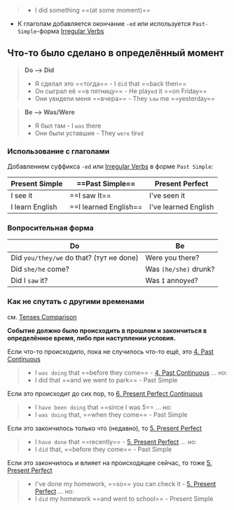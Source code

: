 > - I did something ==(at some moment)==

- К глаголам добавляется окончание `-ed` или используется `Past-Simple`-форма [Irregular Verbs](../Basics/Irregular%20Verbs.md)

## Что-то было сделано в определённый момент

> **Do --> Did**
> - Я сделал это ==тогда== - I `did` that ==back then==
> - Он сыграл её ==в пятницу== - He play`ed` it ==on Friday==
> - Они увидели меня ==вчера== - They `saw` me ==yesterday==

> **Be --> Was/Were**
> - Я был там - I `was` there
> - Они были уставшие - They `were` tir`ed`

### Использование с глаголами

Добавлением суффикса `-ed` или [Irregular Verbs](../Basics/Irregular%20Verbs.md) в форме `Past Simple`:

| Present Simple | ==Past Simple== | Present Perfect |
| - | - | - |
| I see it | ==I saw It== | I've seen it |
| I learn English | ==I learned English== | I've learned English |

### Вопросительная форма

| Do | Be |
| - | - |
|  Did `you/they/we` do that? (тут не done) | Were you there? |
| Did `she/he` come? | Was `(he/she)` drunk? |
| Did I `saw` it? | Was `I` annoy`ed`? |

### Как не спутать с другими временами

см. [Tenses Comparison](Tenses%20Comparison.md)

**Событие должно было происходить в прошлом и закончиться в определённое время, либо при наступлении условия.**

Если что-то происходило, пока не случилось что-то ещё, это [4. Past Continuous](4.%20Past%20Continuous.md)
>-  I `was doing` that ==before they come== -  [4. Past Continuous](4.%20Past%20Continuous.md)
>... но:
>-  I did that ==and we went to park== - Past Simple

Если это происходит до сих пор, то [6. Present Perfect Continuous](6.%20Present%20Perfect%20Continuous.md)
>- I `have been doing` that ==since I was 5==
>... но:
>- I `was doing` that, ==when they come== - Past Simple

Если это закончилось только что (недавно), то [5. Present Perfect](5.%20Present%20Perfect.md)
> - I `have done` that ==recently== - [5. Present Perfect](5.%20Present%20Perfect.md)
> ... но:
> - I `did` that, ==before they come== - Past Simple

Если это закончилось и влияет на происходящее сейчас, то тоже [5. Present Perfect](5.%20Present%20Perfect.md)
> - I've done my homework, ==so== you can check it -  [5. Present Perfect](5.%20Present%20Perfect.md)
> ... но:
> - I `did` my homework ==and went to school== - Present Simple

